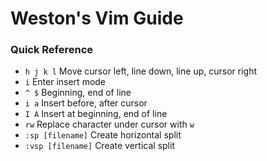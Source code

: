 # Weston's Vim Guide
### Quick Reference
+ `h j k l` Move cursor left, line down, line up, cursor right
+ `i` Enter insert mode
+ `^ $` Beginning, end of line
+ `i a` Insert before, after cursor
+ `I A` Insert at beginning, end of line
+ `rw` Replace character under cursor with `w`
+ `:sp [filename]` Create horizontal split
+ `:vsp [filename]` Create vertical split
